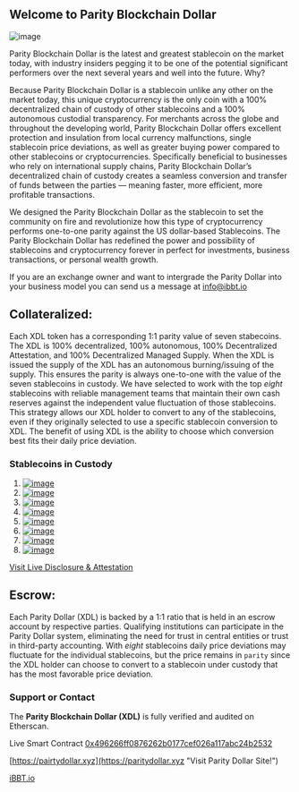 ## Welcome to Parity Blockchain Dollar

![image](https://miro.medium.com/max/400/1*RcgGMGg7cTBOzrfJLx-kdg.png)

Parity Blockchain Dollar is the latest and greatest stablecoin on the market today, with industry insiders pegging it to be one of the potential significant performers over the next several years and well into the future. Why? 

Because Parity Blockchain Dollar is a stablecoin unlike any other on the market today, this unique cryptocurrency is the only coin with a 100% decentralized chain of custody of other stablecoins and a 100% autonomous custodial transparency. For merchants across the globe and throughout the developing world, Parity Blockchain Dollar offers excellent protection and insulation from local currency malfunctions, single stablecoin price deviations, as well as greater buying power compared to other stablecoins or cryptocurrencies. Specifically beneficial to businesses who rely on international supply chains, Parity Blockchain Dollar’s decentralized chain of custody creates a seamless conversion and transfer of funds between the parties — meaning faster, more efficient, more profitable transactions.

We designed the Parity Blockchain Dollar as the stablecoin to set the community on fire and revolutionize how this type of cryptocurrency performs one-to-one parity against the US dollar-based Stablecoins. The Parity Blockchain Dollar has redefined the power and possibility of stablecoins and cryptocurrency forever in perfect for investments, business transactions, or personal wealth growth.

If you are an exchange owner and want to intergrade the Parity Dollar into your business model you can send us a message at info@ibbt.io

## Collateralized: 

Each XDL token has a corresponding 1:1 parity value of seven stabecoins. The XDL is 100% decentralized, 100% autonomous, 100% Decentralized Attestation, and 100% Decentralized Managed Supply.  When the XDL is issued the supply of the XDL has an autonomous burning/issuing of the supply. This ensures the parity is always one-to-one with the value of the seven stablecoins in custody. We have selected to work with the top _eight_ stablecoins with reliable management teams that maintain their own cash reserves against the independent value fluctuation of those stablecoins. This strategy allows our XDL holder to convert to any of the stablecoins, even if they originally selected to use a specific stablecoin conversion to XDL. The benefit of using XDL is the ability to choose which conversion best fits their daily price deviation. 


### Stablecoins in Custody

1. [![image](https://etherscan.io/token/images/centre-usdc_28.png)](https://etherscan.io/address/0xa0b86991c6218b36c1d19d4a2e9eb0ce3606eb48?a=0x496266ff0876262b0177cef026a117abc24b2532 "USD Coin")
2. [![image](https://etherscan.io/token/images/MCDDai_32.png)](https://etherscan.io/address/0x6b175474e89094c44da98b954eedeac495271d0f?a=0x496266ff0876262b0177cef026a117abc24b2532 "Dai Stablecoin")
3. [![image](https://etherscan.io/token/images/paxos_28_2.png)](https://etherscan.io/address/0x8e870d67f660d95d5be530380d0ec0bd388289e1?a=0x496266ff0876262b0177cef026a117abc24b2532 "Paxos Standard")
4. [![image](https://etherscan.io/token/images/binanceusd_32.png)](https://etherscan.io/address/0x4fabb145d64652a948d72533023f6e7a623c7c53?a=0x496266ff0876262b0177cef026a117abc24b2532 "Binance Dollar")
5. [![image](https://etherscan.io/token/images/stableusd_32.png)](https://etherscan.io/address/0xa4bdb11dc0a2bec88d24a3aa1e6bb17201112ebe?a=0x496266ff0876262b0177cef026a117abc24b2532 "Stable USD")
6. [![image](https://etherscan.io/token/images/gemini_28.png)](https://etherscan.io/token/0x056fd409e1d7a124bd7017459dfea2f387b6d5cd?a=0x496266ff0876262b0177cef026a117abc24b2532 "Gemini USD")
7. [![image](https://etherscan.io/token/images/husd_32.png)](https://etherscan.io/address/0xdf574c24545e5ffecb9a659c229253d4111d87e1?a=0x496266ff0876262b0177cef026a117abc24b2532 "HUSD")
8. [![image](https://etherscan.io/token/images/trueusd_32.png)](https://etherscan.io/token/0x0000000000085d4780B73119b644AE5ecd22b376?a=0x496266ff0876262b0177cef026a117abc24b2532 "True USD")

[Visit Live Disclosure & Attestation](https://etherscan.io/tokenholdings?a=0x496266ff0876262b0177cef026a117abc24b2532)

## Escrow: 

Each Parity Dollar (XDL) is backed by a 1:1 ratio that is held in an escrow account by respective parties. Qualifying institutions can participate in the Parity Dollar system, eliminating the need for trust in central entities or trust in third-party accounting. With _eight_ stablecoins daily price deviations may fluctuate for the individual stablecoins, but the price remains in `parity` since the XDL holder can choose to convert to a stablecoin under custody that has the most favorable price deviation.

### Support or Contact

The **Parity Blockchain Dollar (XDL)** is fully verified and audited on Etherscan.

Live Smart Contract [0x496266ff0876262b0177cef026a117abc24b2532](https://etherscan.io/address/0x496266ff0876262b0177cef026a117abc24b2532 "Visit Parity Dollar Contract on Etherscan.io!")

[https://pairtydollar.xyz](https://paritydollar.xyz "Visit Parity Dollar Site!")

[iBBT.io](https://ibbt.io "Visit iBlockchain Bank & Trust Technologies Co.!")


